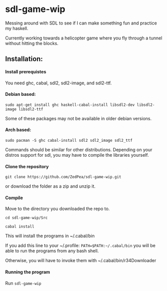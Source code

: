 # sdl-game-wip

Messing around with SDL to see if I can make something fun and practice my haskell.

Currently working towards a helicopter game where you fly through a tunnel without hitting the blocks.

## Installation:

#### Install prerequistes
You need ghc, cabal, sdl2, sdl2-image, and sdl2-ttf.

#### Debian based:
`sudo apt-get install ghc haskell-cabal-install libsdl2-dev libsdl2-image libsdl2-ttf`

Some of these packages may not be available in older debian versions.

#### Arch based:
`sudo pacman -S ghc cabal-install sdl2 sdl2_image sdl2_ttf`

Commands should be similar for other distributions. Depending on your distros support for sdl, you may have to compile the libraries yourself.

#### Clone the repository
`git clone https://github.com/ZedPea/sdl-game-wip.git`

or download the folder as a zip and unzip it.

#### Compile
Move to the directory you downloaded the repo to.

`cd sdl-game-wip/Src`

`cabal install`

This will install the programs in ~/.cabal/bin

If you add this line to your ~/.profile:
`PATH=$PATH:~/.cabal/bin`
you will be able to run the programs from any bash shell.

Otherwise, you will have to invoke them with ~/.cabal/bin/r34Downloader

#### Running the program

Run `sdl-game-wip`
